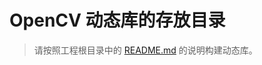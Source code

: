 OpenCV 动态库的存放目录
====================================

> 请按照工程根目录中的 [README.md](../README.md) 的说明构建动态库。
